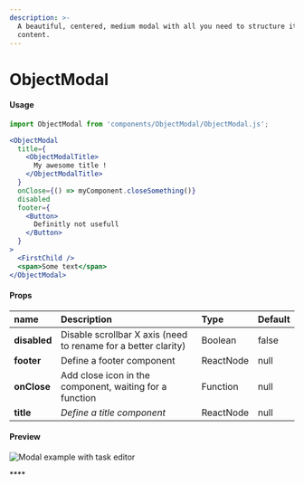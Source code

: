 ```yaml
---
description: >-
  A beautiful, centered, medium modal with all you need to structure its
  content.
---
```


# ObjectModal

#### Usage

```jsx
import ObjectModal from 'components/ObjectModal/ObjectModal.js';
```

```jsx
<ObjectModal
  title={
    <ObjectModalTitle>
      My awesome title !
    </ObjectModalTitle>
  }
  onClose={() => myComponent.closeSomething()}
  disabled
  footer={
    <Button>
      Definitly not usefull
    </Button>
  }
>
  <FirstChild />
  <span>Some text</span>
</ObjectModal>
```

#### 

#### Props

| **name** | **Description** | **Type** | **Default** |
| :--- | :--- | :--- | :--- |
| **disabled** | Disable scrollbar X axis \(need to rename for a better clarity\) | Boolean | false |
| **footer** | Define a footer component | ReactNode | null |
| **onClose** | Add close icon in the component, waiting for a function | Function | null |
| **title** | _Define a title component_ | ReactNode | null |

#### 

#### Preview

![Modal example with task editor](../../../.gitbook/assets/screenshot-2020-07-15-at-17.00.48.png)

\*\*\*\*

